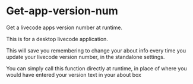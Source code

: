 Get-app-version-num
===================

Get a livecode apps version number at runtime.


This is for a desktop livecode application. 

This will save you remembering to change your about info every time you update your livecode version number, in the standalone settings.

You can simply call this function directly at runtime, in place of where you would have entered your version text in your about box
